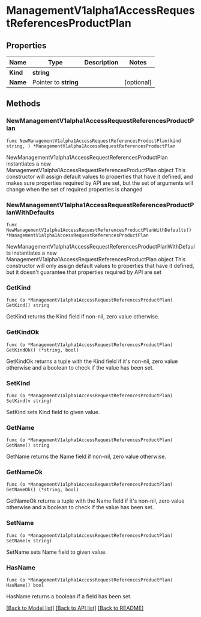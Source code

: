 # ManagementV1alpha1AccessRequestReferencesProductPlan

## Properties

Name | Type | Description | Notes
------------ | ------------- | ------------- | -------------
**Kind** | **string** |  | 
**Name** | Pointer to **string** |  | [optional] 

## Methods

### NewManagementV1alpha1AccessRequestReferencesProductPlan

`func NewManagementV1alpha1AccessRequestReferencesProductPlan(kind string, ) *ManagementV1alpha1AccessRequestReferencesProductPlan`

NewManagementV1alpha1AccessRequestReferencesProductPlan instantiates a new ManagementV1alpha1AccessRequestReferencesProductPlan object
This constructor will assign default values to properties that have it defined,
and makes sure properties required by API are set, but the set of arguments
will change when the set of required properties is changed

### NewManagementV1alpha1AccessRequestReferencesProductPlanWithDefaults

`func NewManagementV1alpha1AccessRequestReferencesProductPlanWithDefaults() *ManagementV1alpha1AccessRequestReferencesProductPlan`

NewManagementV1alpha1AccessRequestReferencesProductPlanWithDefaults instantiates a new ManagementV1alpha1AccessRequestReferencesProductPlan object
This constructor will only assign default values to properties that have it defined,
but it doesn't guarantee that properties required by API are set

### GetKind

`func (o *ManagementV1alpha1AccessRequestReferencesProductPlan) GetKind() string`

GetKind returns the Kind field if non-nil, zero value otherwise.

### GetKindOk

`func (o *ManagementV1alpha1AccessRequestReferencesProductPlan) GetKindOk() (*string, bool)`

GetKindOk returns a tuple with the Kind field if it's non-nil, zero value otherwise
and a boolean to check if the value has been set.

### SetKind

`func (o *ManagementV1alpha1AccessRequestReferencesProductPlan) SetKind(v string)`

SetKind sets Kind field to given value.


### GetName

`func (o *ManagementV1alpha1AccessRequestReferencesProductPlan) GetName() string`

GetName returns the Name field if non-nil, zero value otherwise.

### GetNameOk

`func (o *ManagementV1alpha1AccessRequestReferencesProductPlan) GetNameOk() (*string, bool)`

GetNameOk returns a tuple with the Name field if it's non-nil, zero value otherwise
and a boolean to check if the value has been set.

### SetName

`func (o *ManagementV1alpha1AccessRequestReferencesProductPlan) SetName(v string)`

SetName sets Name field to given value.

### HasName

`func (o *ManagementV1alpha1AccessRequestReferencesProductPlan) HasName() bool`

HasName returns a boolean if a field has been set.


[[Back to Model list]](../README.md#documentation-for-models) [[Back to API list]](../README.md#documentation-for-api-endpoints) [[Back to README]](../README.md)


